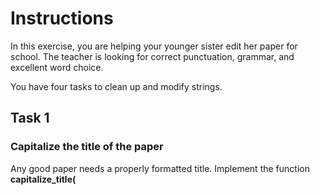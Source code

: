 # Instructions

In this exercise, you are helping your younger sister edit her paper for school. The teacher is looking for correct punctuation, grammar, and excellent word choice.

You have four tasks to clean up and modify strings.

## Task 1

### Capitalize the title of the paper

Any good paper needs a properly formatted title.
Implement the function **capitalize_title(<title>)** which takes a title **str** as a parameter and capitalizes the first letter of each word. This function should return a **str** in title case.

## Task 2

### Check if each sentence ends with a period

You want to make sure that the punctuation in the paper is perfect. Implement the function **check_sentence_ending()** that takes **sentence** as a parameter. This function should return a **bool**.

## Task 3

### Clean up spacing

To make the paper look professional, unnecessary spacing needs to be removed. Implement the function **clean_up_spacing()** that takes **sentence** as a parameter. The function should remove extra whitespace at both the beginning and the end of the sentence, returning a new, updated sentence **str**.
